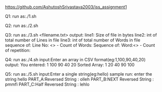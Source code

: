https://github.com/AshutoshSrivastava2003/iss_assignment1

Q1:
run as:./1.sh

Q2:
run as:./2.sh

Q3:
run as:./3.sh <filename.txt>
output:
line1: Size of file in bytes
line2: int of total number of Lines in file
line3: int of total number of Words in file
sequence of: Line No: <> - Count of Words:
Sequence of: Word:<> - Count of repetition: 

Q4:
run as:./4.sh
input:Enter an array in CSV format(eg:1,100,90,40,20)
output:
You entered: 1 100 90 40 20
Sorted Array: 1 20 40 90 100

Q5:
run as:./5.sh
input:Enter a single string(eg:hello)
sample run:
enter the string
hello
PART_A:Reversed String : olleh
PART_B:NEXT Reversed String : pmmfi
PART_C:Half Reversed String : lehlo
